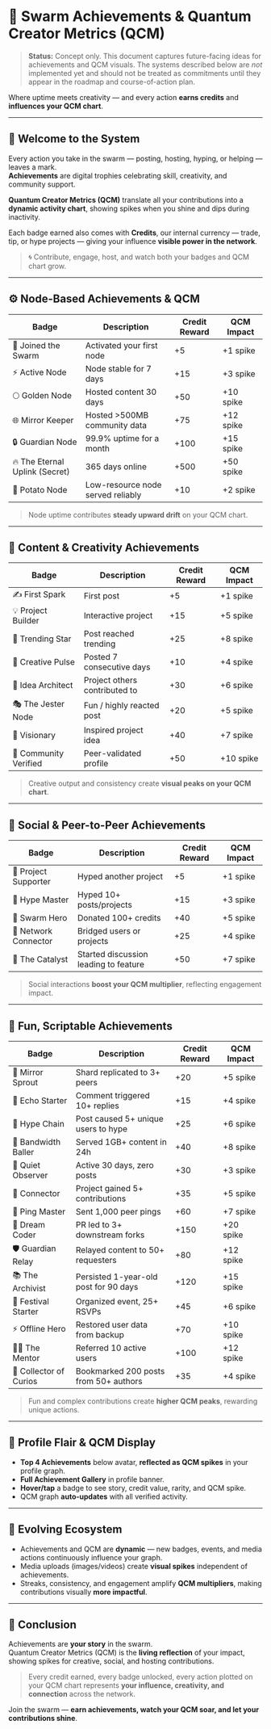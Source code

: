 # 🌟 Swarm Achievements & Quantum Creator Metrics (QCM)

> **Status:** Concept only. This document captures future-facing ideas for achievements and QCM visuals. The systems described below are _not_ implemented yet and should not be treated as commitments until they appear in the roadmap and course-of-action plan.

Where uptime meets creativity — and every action **earns credits** and **influences your QCM chart**.

---

## 🧭 Welcome to the System

Every action you take in the swarm — posting, hosting, hyping, or helping — leaves a mark.  
**Achievements** are digital trophies celebrating skill, creativity, and community support.  

**Quantum Creator Metrics (QCM)** translate all your contributions into a **dynamic activity chart**, showing spikes when you shine and dips during inactivity.  

Each badge earned also comes with **Credits**, our internal currency — trade, tip, or hype projects — giving your influence **visible power in the network**.

> 🌀 Contribute, engage, host, and watch both your badges and QCM chart grow.

---

## ⚙️ Node-Based Achievements & QCM

| Badge | Description | Credit Reward | QCM Impact |
|-------|-------------|---------------|------------|
| 🐝 Joined the Swarm | Activated your first node | +5 | +1 spike |
| ⚡ Active Node | Node stable for 7 days | +15 | +3 spike |
| 🌕 Golden Node | Hosted content 30 days | +50 | +10 spike |
| 🌐 Mirror Keeper | Hosted >500MB community data | +75 | +12 spike |
| 🔒 Guardian Node | 99.9% uptime for a month | +100 | +15 spike |
| 🔥 The Eternal Uplink (Secret) | 365 days online | +500 | +50 spike |
| 🥔 Potato Node | Low-resource node served reliably | +10 | +2 spike |

> Node uptime contributes **steady upward drift** on your QCM chart.

---

## 💬 Content & Creativity Achievements

| Badge | Description | Credit Reward | QCM Impact |
|-------|-------------|---------------|------------|
| ✍️ First Spark | First post | +5 | +1 spike |
| 💡 Project Builder | Interactive project | +15 | +5 spike |
| 🚀 Trending Star | Post reached trending | +25 | +8 spike |
| 🎨 Creative Pulse | Posted 7 consecutive days | +10 | +4 spike |
| 🧠 Idea Architect | Project others contributed to | +30 | +6 spike |
| 🎭 The Jester Node | Fun / highly reacted post | +20 | +5 spike |
| 🔮 Visionary | Inspired project idea | +40 | +7 spike |
| 💬 Community Verified | Peer-validated profile | +50 | +10 spike |

> Creative output and consistency create **visual peaks on your QCM chart**.

---

## 💞 Social & Peer-to-Peer Achievements

| Badge | Description | Credit Reward | QCM Impact |
|-------|-------------|---------------|------------|
| 🎁 Project Supporter | Hyped another project | +5 | +1 spike |
| 💸 Hype Master | Hyped 10+ posts/projects | +15 | +3 spike |
| 🌟 Swarm Hero | Donated 100+ credits | +40 | +5 spike |
| 🧩 Network Connector | Bridged users or projects | +25 | +4 spike |
| 💫 The Catalyst | Started discussion leading to feature | +50 | +7 spike |

> Social interactions **boost your QCM multiplier**, reflecting engagement impact.

---

## 🧙 Fun, Scriptable Achievements

| Badge | Description | Credit Reward | QCM Impact |
|-------|-------------|---------------|------------|
| 🌱 Mirror Sprout | Shard replicated to 3+ peers | +20 | +5 spike |
| 📢 Echo Starter | Comment triggered 10+ replies | +15 | +4 spike |
| 🔗 Hype Chain | Post caused 5+ unique users to hype | +25 | +6 spike |
| 💨 Bandwidth Baller | Served 1GB+ content in 24h | +40 | +8 spike |
| 🧘 Quiet Observer | Active 30 days, zero posts | +30 | +3 spike |
| 🤝 Connector | Project gained 5+ contributions | +35 | +5 spike |
| 📡 Ping Master | Sent 1,000 peer pings | +60 | +7 spike |
| 🧬 Dream Coder | PR led to 3+ downstream forks | +150 | +20 spike |
| 🛡️ Guardian Relay | Relayed content to 50+ requesters | +80 | +12 spike |
| 📚 The Archivist | Persisted 1-year-old post for 90 days | +120 | +15 spike |
| 🎉 Festival Starter | Organized event, 25+ RSVPs | +45 | +6 spike |
| ⚡ Offline Hero | Restored user data from backup | +70 | +10 spike |
| 🧑‍🏫 The Mentor | Referred 10 active users | +100 | +12 spike |
| 🧩 Collector of Curios | Bookmarked 200 posts from 50+ authors | +35 | +4 spike |

> Fun and complex contributions create **higher QCM peaks**, rewarding unique actions.

---

## 🏅 Profile Flair & QCM Display

- **Top 4 Achievements** below avatar, **reflected as QCM spikes** in your profile graph.  
- **Full Achievement Gallery** in profile banner.  
- **Hover/tap** a badge to see story, credit value, rarity, and QCM spike.  
- QCM graph **auto-updates** with all verified activity.

---

## 🌈 Evolving Ecosystem

- Achievements and QCM are **dynamic** — new badges, events, and media actions continuously influence your graph.  
- Media uploads (images/videos) create **visual spikes** independent of achievements.  
- Streaks, consistency, and engagement amplify **QCM multipliers**, making contributions visually **more impactful**.

---

## 🌌 Conclusion

Achievements are **your story** in the swarm.  
Quantum Creator Metrics (QCM) is the **living reflection** of your impact, showing spikes for creative, social, and hosting contributions.  

> Every credit earned, every badge unlocked, every action plotted on your QCM chart represents **your influence, creativity, and connection** across the network.

Join the swarm — **earn achievements, watch your QCM soar, and let your contributions shine**.
